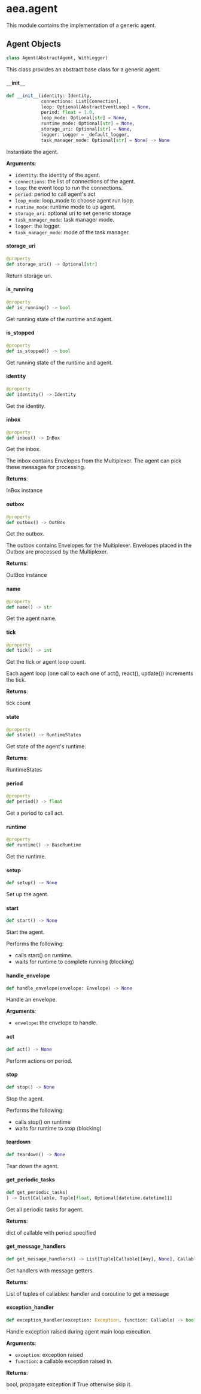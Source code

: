<a id="aea.agent"></a>

# aea.agent

This module contains the implementation of a generic agent.

<a id="aea.agent.Agent"></a>

## Agent Objects

```python
class Agent(AbstractAgent, WithLogger)
```

This class provides an abstract base class for a generic agent.

<a id="aea.agent.Agent.__init__"></a>

#### `__`init`__`

```python
def __init__(identity: Identity,
             connections: List[Connection],
             loop: Optional[AbstractEventLoop] = None,
             period: float = 1.0,
             loop_mode: Optional[str] = None,
             runtime_mode: Optional[str] = None,
             storage_uri: Optional[str] = None,
             logger: Logger = _default_logger,
             task_manager_mode: Optional[str] = None) -> None
```

Instantiate the agent.

**Arguments**:

- `identity`: the identity of the agent.
- `connections`: the list of connections of the agent.
- `loop`: the event loop to run the connections.
- `period`: period to call agent's act
- `loop_mode`: loop_mode to choose agent run loop.
- `runtime_mode`: runtime mode to up agent.
- `storage_uri`: optional uri to set generic storage
- `task_manager_mode`: task manager mode.
- `logger`: the logger.
- `task_manager_mode`: mode of the task manager.

<a id="aea.agent.Agent.storage_uri"></a>

#### storage`_`uri

```python
@property
def storage_uri() -> Optional[str]
```

Return storage uri.

<a id="aea.agent.Agent.is_running"></a>

#### is`_`running

```python
@property
def is_running() -> bool
```

Get running state of the runtime and agent.

<a id="aea.agent.Agent.is_stopped"></a>

#### is`_`stopped

```python
@property
def is_stopped() -> bool
```

Get running state of the runtime and agent.

<a id="aea.agent.Agent.identity"></a>

#### identity

```python
@property
def identity() -> Identity
```

Get the identity.

<a id="aea.agent.Agent.inbox"></a>

#### inbox

```python
@property
def inbox() -> InBox
```

Get the inbox.

The inbox contains Envelopes from the Multiplexer.
The agent can pick these messages for processing.

**Returns**:

InBox instance

<a id="aea.agent.Agent.outbox"></a>

#### outbox

```python
@property
def outbox() -> OutBox
```

Get the outbox.

The outbox contains Envelopes for the Multiplexer.
Envelopes placed in the Outbox are processed by the Multiplexer.

**Returns**:

OutBox instance

<a id="aea.agent.Agent.name"></a>

#### name

```python
@property
def name() -> str
```

Get the agent name.

<a id="aea.agent.Agent.tick"></a>

#### tick

```python
@property
def tick() -> int
```

Get the tick or agent loop count.

Each agent loop (one call to each one of act(), react(), update()) increments the tick.

**Returns**:

tick count

<a id="aea.agent.Agent.state"></a>

#### state

```python
@property
def state() -> RuntimeStates
```

Get state of the agent's runtime.

**Returns**:

RuntimeStates

<a id="aea.agent.Agent.period"></a>

#### period

```python
@property
def period() -> float
```

Get a period to call act.

<a id="aea.agent.Agent.runtime"></a>

#### runtime

```python
@property
def runtime() -> BaseRuntime
```

Get the runtime.

<a id="aea.agent.Agent.setup"></a>

#### setup

```python
def setup() -> None
```

Set up the agent.

<a id="aea.agent.Agent.start"></a>

#### start

```python
def start() -> None
```

Start the agent.

Performs the following:

- calls start() on runtime.
- waits for runtime to complete running (blocking)

<a id="aea.agent.Agent.handle_envelope"></a>

#### handle`_`envelope

```python
def handle_envelope(envelope: Envelope) -> None
```

Handle an envelope.

**Arguments**:

- `envelope`: the envelope to handle.

<a id="aea.agent.Agent.act"></a>

#### act

```python
def act() -> None
```

Perform actions on period.

<a id="aea.agent.Agent.stop"></a>

#### stop

```python
def stop() -> None
```

Stop the agent.

Performs the following:

- calls stop() on runtime
- waits for runtime to stop (blocking)

<a id="aea.agent.Agent.teardown"></a>

#### teardown

```python
def teardown() -> None
```

Tear down the agent.

<a id="aea.agent.Agent.get_periodic_tasks"></a>

#### get`_`periodic`_`tasks

```python
def get_periodic_tasks(
) -> Dict[Callable, Tuple[float, Optional[datetime.datetime]]]
```

Get all periodic tasks for agent.

**Returns**:

dict of callable with period specified

<a id="aea.agent.Agent.get_message_handlers"></a>

#### get`_`message`_`handlers

```python
def get_message_handlers() -> List[Tuple[Callable[[Any], None], Callable]]
```

Get handlers with message getters.

**Returns**:

List of tuples of callables: handler and coroutine to get a message

<a id="aea.agent.Agent.exception_handler"></a>

#### exception`_`handler

```python
def exception_handler(exception: Exception, function: Callable) -> bool
```

Handle exception raised during agent main loop execution.

**Arguments**:

- `exception`: exception raised
- `function`: a callable exception raised in.

**Returns**:

bool, propagate exception if True otherwise skip it.

